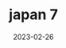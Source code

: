 ---
weight: 7
images: 
- /images/Japan/DSCF0049.jpg
title: japan 7
date: 2023-02-26
tags:
- japan
---